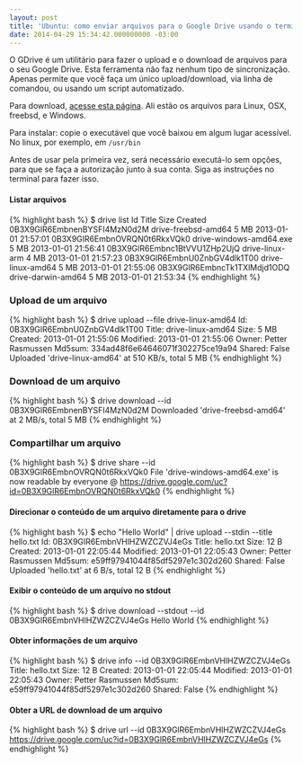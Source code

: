 ```yaml
---
layout: post
title: 'Ubuntu: como enviar arquivos para o Google Drive usando o terminal'
date: 2014-04-29 15:34:42.000000000 -03:00
---
```

O GDrive é um utilitário para fazer o upload e o download de arquivos para o seu Google Drive. Esta ferramenta não faz nenhum tipo de sincronização. Apenas permite que você faça um único upload/download, via linha de comandou, ou usando um script automatizado.

Para download, [acesse esta página]. Ali estão os arquivos para Linux, OSX, freebsd, e Windows.

Para instalar: copie o executável que você baixou em algum lugar acessível. No linux, por exemplo, em `/usr/bin`

Antes de usar pela primeira vez, será necessário executá-lo sem opções, para que se faça a autorização junto à sua conta. Siga as instruções no terminal para fazer isso.

#### Listar arquivos

{% highlight bash %}
$ drive list
Id                             Title                     Size     Created
0B3X9GlR6EmbnenBYSFI4MzN0d2M   drive-freebsd-amd64       5 MB     2013-01-01 21:57:01
0B3X9GlR6EmbnOVRQN0t6RkxVQk0   drive-windows-amd64.exe   5 MB     2013-01-01 21:56:41
0B3X9GlR6Embnc1BtVVU1ZHp2UjQ   drive-linux-arm           4 MB     2013-01-01 21:57:23
0B3X9GlR6EmbnU0ZnbGV4dlk1T00   drive-linux-amd64         5 MB     2013-01-01 21:55:06
0B3X9GlR6EmbncTk1TXlMdjd1ODQ   drive-darwin-amd64        5 MB     2013-01-01 21:53:34
{% endhighlight %}

### Upload de um arquivo

{% highlight bash %}
$ drive upload --file drive-linux-amd64
Id: 0B3X9GlR6EmbnU0ZnbGV4dlk1T00
Title: drive-linux-amd64
Size: 5 MB
Created: 2013-01-01 21:55:06
Modified: 2013-01-01 21:55:06
Owner: Petter Rasmussen
Md5sum: 334ad48f6e64646071f302275ce19a94
Shared: False
Uploaded 'drive-linux-amd64' at 510 KB/s, total 5 MB
{% endhighlight %}

### Download de um arquivo

{% highlight bash %}
$ drive download --id 0B3X9GlR6EmbnenBYSFI4MzN0d2M
Downloaded 'drive-freebsd-amd64' at 2 MB/s, total 5 MB
{% endhighlight %}

### Compartilhar um arquivo

{% highlight bash %}
$ drive share --id 0B3X9GlR6EmbnOVRQN0t6RkxVQk0
File 'drive-windows-amd64.exe' is now readable by everyone @ https://drive.google.com/uc?id=0B3X9GlR6EmbnOVRQN0t6RkxVQk0
{% endhighlight %}

#### Direcionar o conteúdo de um arquivo diretamente para o drive

{% highlight bash %}
$ echo "Hello World" | drive upload --stdin --title hello.txt
Id: 0B3X9GlR6EmbnVHlHZWZCZVJ4eGs
Title: hello.txt
Size: 12 B
Created: 2013-01-01 22:05:44
Modified: 2013-01-01 22:05:43
Owner: Petter Rasmussen
Md5sum: e59ff97941044f85df5297e1c302d260
Shared: False
Uploaded 'hello.txt' at 6 B/s, total 12 B
{% endhighlight %}

#### Exibir o conteúdo de um arquivo no stdout

{% highlight bash %}
$ drive download --stdout --id 0B3X9GlR6EmbnVHlHZWZCZVJ4eGs
Hello World
{% endhighlight %}

#### Obter informações de um arquivo

{% highlight bash %}
$ drive info --id 0B3X9GlR6EmbnVHlHZWZCZVJ4eGs
Title: hello.txt
Size: 12 B
Created: 2013-01-01 22:05:44
Modified: 2013-01-01 22:05:43
Owner: Petter Rasmussen
Md5sum: e59ff97941044f85df5297e1c302d260
Shared: False
{% endhighlight %}

#### Obter a URL de download de um arquivo

{% highlight bash %}
$ drive url --id 0B3X9GlR6EmbnVHlHZWZCZVJ4eGs
https://drive.google.com/uc?id=0B3X9GlR6EmbnVHlHZWZCZVJ4eGs
{% endhighlight %}

[acesse esta página]: https://github.com/prasmussen/gdrive/blob/master/README.md#downloads
